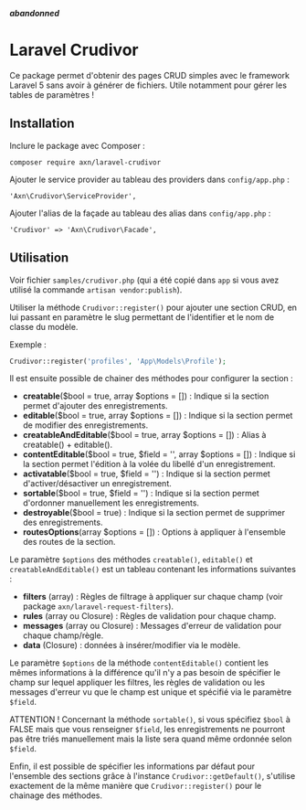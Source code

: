 ***abandonned***

# Laravel Crudivor

Ce package permet d'obtenir des pages CRUD simples avec le framework Laravel 5
sans avoir à générer de fichiers. Utile notamment pour gérer les tables de paramètres !

## Installation

Inclure le package avec Composer :

```
composer require axn/laravel-crudivor
```

Ajouter le service provider au tableau des providers dans `config/app.php` :

```
'Axn\Crudivor\ServiceProvider',
```

Ajouter l'alias de la façade au tableau des alias dans `config/app.php` :

```
'Crudivor' => 'Axn\Crudivor\Facade',
```

## Utilisation

Voir fichier `samples/crudivor.php` (qui a été copié dans `app` si vous avez
utilisé la commande `artisan vendor:publish`).

Utiliser la méthode `Crudivor::register()` pour ajouter une section CRUD, en lui
passant en paramètre le slug permettant de l'identifier et le nom de classe du
modèle.

Exemple :

```php
Crudivor::register('profiles', 'App\Models\Profile');
```

Il est ensuite possible de chainer des méthodes pour configurer la section :

- **creatable**($bool = true, array $options = []) : Indique si la section permet d'ajouter des enregistrements.
- **editable**($bool = true, array $options = []) : Indique si la section permet de modifier des enregistrements.
- **creatableAndEditable**($bool = true, array $options = []) : Alias à creatable() + editable().
- **contentEditable**($bool = true, $field = '', array $options = []) : Indique si la section permet l'édition à la volée du libellé d'un enregistrement.
- **activatable**($bool = true, $field = '') : Indique si la section permet d'activer/désactiver un enregistrement.
- **sortable**($bool = true, $field = '') : Indique si la section permet d'ordonner manuellement les enregistrements.
- **destroyable**($bool = true) : Indique si la section permet de supprimer des enregistrements.
- **routesOptions**(array $options = []) : Options à appliquer à l'ensemble des routes de la section.

Le paramètre `$options` des méthodes `creatable()`, `editable()` et `creatableAndEditable()`
est un tableau contenant les informations suivantes :

- **filters** (array) : Règles de filtrage à appliquer sur chaque champ (voir package `axn/laravel-request-filters`).
- **rules** (array ou Closure) : Règles de validation pour chaque champ.
- **messages** (array ou Closure) : Messages d'erreur de validation pour chaque champ/règle.
- **data** (Closure) : données à insérer/modifier via le modèle.

Le paramètre `$options` de la méthode `contentEditable()` contient les mêmes informations
à la différence qu'il n'y a pas besoin de spécifier le champ sur lequel appliquer
les filtres, les règles de validation ou les messages d'erreur vu que le champ est
unique et spécifié via le paramètre `$field`.

ATTENTION ! Concernant la méthode `sortable()`, si vous spécifiez `$bool` à FALSE
mais que vous renseigner `$field`, les enregistrements ne pourront pas être triés
manuellement mais la liste sera quand même ordonnée selon `$field`.

Enfin, il est possible de spécifier les informations par défaut pour l'ensemble
des sections grâce à l'instance `Crudivor::getDefault()`, s'utilise exactement
de la même manière que `Crudivor::register()` pour le chainage des méthodes.

